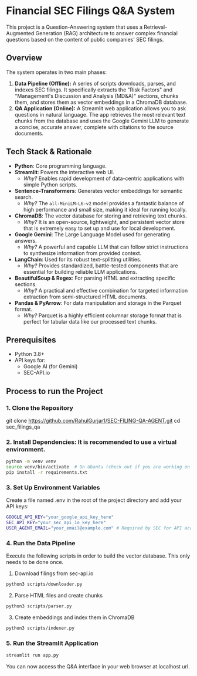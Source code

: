 # Financial SEC Filings Q&A System

This project is a Question-Answering system that uses a Retrieval-Augmented Generation (RAG) architecture to answer complex financial questions based on the content of public companies' SEC filings.

## Overview

The system operates in two main phases:

1.  **Data Pipeline (Offline):** A series of scripts downloads, parses, and indexes SEC filings. It specifically extracts the "Risk Factors" and "Management's Discussion and Analysis (MD&A)" sections, chunks them, and stores them as vector embeddings in a ChromaDB database.
2.  **QA Application (Online):** A Streamlit web application allows you to ask questions in natural language. The app retrieves the most relevant text chunks from the database and uses the Google Gemini LLM to generate a concise, accurate answer, complete with citations to the source documents.

## Tech Stack & Rationale

*   **Python**: Core programming language.
*   **Streamlit**: Powers the interactive web UI.
    *   *Why?* Enables rapid development of data-centric applications with simple Python scripts.
*   **Sentence-Transformers**: Generates vector embeddings for semantic search.
    *   *Why?* The `all-MiniLM-L6-v2` model provides a fantastic balance of high performance and small size, making it ideal for running locally.
*   **ChromaDB**: The vector database for storing and retrieving text chunks.
    *   *Why?* It is an open-source, lightweight, and persistent vector store that is extremely easy to set up and use for local development.
*   **Google Gemini**: The Large Language Model used for generating answers.
    *   *Why?* A powerful and capable LLM that can follow strict instructions to synthesize information from provided context.
*   **LangChain**: Used for its robust text-splitting utilities.
    *   *Why?* Provides standardized, battle-tested components that are essential for building reliable LLM applications.
*   **BeautifulSoup & Regex**: For parsing HTML and extracting specific sections.
    *   *Why?* A practical and effective combination for targeted information extraction from semi-structured HTML documents.
*   **Pandas & PyArrow**: For data manipulation and storage in the Parquet format.
    *   *Why?* Parquet is a highly efficient columnar storage format that is perfect for tabular data like our processed text chunks.


## Prerequisites

*   Python 3.8+
*   API keys for:
    *   Google AI (for Gemini)
    *   SEC-API.io

## Process to run the Project
### 1. Clone the Repository
git clone https://github.com/RahulGurjar1/SEC-FILING-QA-AGENT.git
cd sec_filings_qa

### 2. Install Dependencies: It is recommended to use a virtual environment.
```bash
python -m venv venv
source venv/bin/activate  # On Ubantu (check out if you are working on a different OS)
pip install -r requirements.txt
```
### 3. Set Up Environment Variables
Create a file named .env in the root of the project directory and add your API keys:
```bash
GOOGLE_API_KEY="your_google_api_key_here"
SEC_API_KEY="your_sec_api_io_key_here"
USER_AGENT_EMAIL="your_email@example.com" # Required by SEC for API access
```
### 4. Run the Data Pipeline
Execute the following scripts in order to build the vector database. This only needs to be done once.

1. Download filings from sec-api.io
```bash
python3 scripts/downloader.py
```
2. Parse HTML files and create chunks
```bash
python3 scripts/parser.py
```
3. Create embeddings and index them in ChromaDB
```bash
python3 scripts/indexer.py
```
### 5. Run the Streamlit Application
```bash
streamlit run app.py
```
You can now access the Q&A interface in your web browser at localhost url.